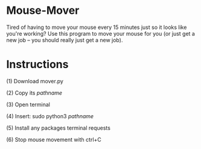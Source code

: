 # Mouse-Mover
Tired of having to move your mouse every 15 minutes just so it looks like you're working? Use this program to move your mouse for you (or just get a new job – you should really just get a new job).

# Instructions
(1) Download mover.py

(2) Copy its *pathname*

(3) Open terminal

(4) Insert: sudo python3 *pathname*

(5) Install any packages terminal requests

(6) Stop mouse movement with ctrl+C
